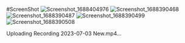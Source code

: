 #ScreenShot
![Screenshot_1688404976](https://github.com/KarimAbdelaziz96/car_rental_ar/assets/123884612/e6d46693-5936-40b0-b58a-f66d61283af9)
![Screenshot_1688390468](https://github.com/KarimAbdelaziz96/car_rental_ar/assets/123884612/dafee017-1db9-486b-ad70-f583d307de70)
![Screenshot_1688390487](https://github.com/KarimAbdelaziz96/car_rental_ar/assets/123884612/d6bc5c31-ac5a-453a-917a-2ffd559bca8b)
![Screenshot_1688390499](https://github.com/KarimAbdelaziz96/car_rental_ar/assets/123884612/4646aba0-6975-4737-ab7a-570e578cbcb5)
![Screenshot_1688390508](https://github.com/KarimAbdelaziz96/car_rental_ar/assets/123884612/3f8a513a-03be-4b75-9038-96272e7db7a5)


Uploading Recording 2023-07-03 New.mp4…

